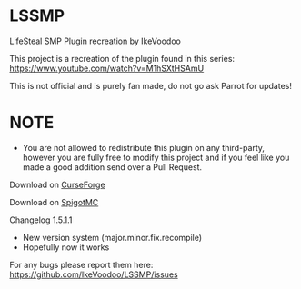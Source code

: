 # LSSMP
LifeSteal SMP Plugin recreation by IkeVoodoo

This project is a recreation of the plugin found in this series: https://www.youtube.com/watch?v=M1hSXtHSAmU

This is not official and is purely fan made, do not go ask Parrot for updates!

# NOTE

  - You are not allowed to redistribute this plugin on any third-party, however you are fully free to modify this project and if you feel like you made a good addition send over a Pull Request.

Download on [CurseForge](https://www.curseforge.com/minecraft/bukkit-plugins/lifesteal-smp-plugin)

Download on [SpigotMC](https://www.spigotmc.org/resources/lifesteal-smp-plugin.94387/)

Changelog 1.5.1.1
- New version system (major.minor.fix.recompile)
- Hopefully now it works

For any bugs please report them here: https://github.com/IkeVoodoo/LSSMP/issues
